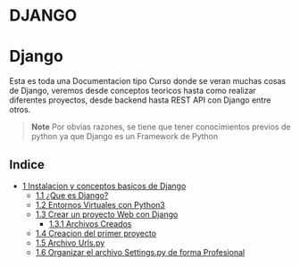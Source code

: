 # DJANGO 

# Django 

Esta es toda una Documentacion tipo Curso donde se veran muchas cosas de Django, veremos desde conceptos teoricos hasta como realizar diferentes proyectos, desde backend hasta REST API con Django entre otros.

> **Note**
> Por obvias razones, se tiene que tener conocimientos previos de python ya que Django es un Framework de Python

## Indice

* [1 Instalacion y conceptos basicos de Django](https://github.com/RaulEstram/Documentaciones/tree/main/Python/Django/Seccion%201%20Instalacion%20y%20conceptas%20basicos%20de%20Django)
    * [1.1 ¿Que es Django?](https://github.com/RaulEstram/Documentaciones/blob/main/Python/Django/Seccion%201%20Instalacion%20y%20conceptas%20basicos%20de%20Django/1%20Que%20es%20Django.md)
    * [1.2 Entornos Virtuales con Python3](https://github.com/RaulEstram/Documentaciones/blob/main/Python/Django/Seccion%201%20Instalacion%20y%20conceptas%20basicos%20de%20Django/2%20Entornos%20Virtuales%20con%20Python3.md)
    * [1.3 Crear un proyecto Web con Django](https://github.com/RaulEstram/Documentaciones/blob/main/Python/Django/Seccion%201%20Instalacion%20y%20conceptas%20basicos%20de%20Django/3%20Crear%20un%20proyecto%20web%20con%20Django.md)
        * [1.3.1 Archivos Creados](https://github.com/RaulEstram/Documentaciones/blob/main/Python/Django/Seccion%201%20Instalacion%20y%20conceptas%20basicos%20de%20Django/4%20Archivos%20creados.md)
    * [1.4 Creacion del primer proyecto](https://github.com/RaulEstram/Documentaciones/blob/main/Python/Django/Seccion%201%20Instalacion%20y%20conceptas%20basicos%20de%20Django/5%20Creacion%20del%20primer%20proyecto%20empleados.md)
    * [1.5 Archivo Urls.py](https://github.com/RaulEstram/Documentaciones/blob/main/Python/Django/Seccion%201%20Instalacion%20y%20conceptas%20basicos%20de%20Django/6%20Archivo%20urls.md)
    * [1.6 Organizar el archivo Settings.py de forma Profesional](https://github.com/RaulEstram/Documentaciones/blob/main/Python/Django/Seccion%201%20Instalacion%20y%20conceptas%20basicos%20de%20Django/7%20Organizar%20el%20archivo%20Settings.md)